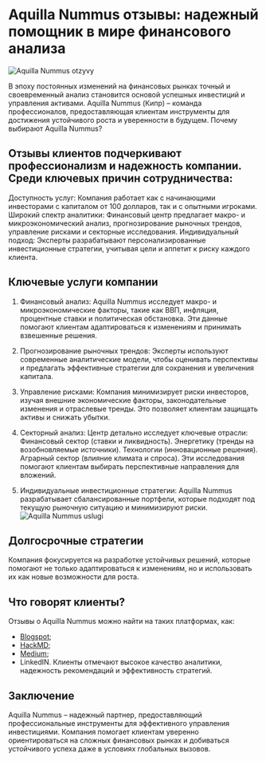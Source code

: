  # Aquilla Nummus отзывы: надежный помощник в мире финансового анализа

![Aquilla Nummus otzyvy](https://github.com/user-attachments/assets/7195d367-bbb4-40e2-8cf9-02a48c8d2862)

В эпоху постоянных изменений на финансовых рынках точный и своевременный анализ становится основой успешных инвестиций и управления активами. Aquilla Nummus (Кипр) – команда профессионалов, предоставляющая клиентам инструменты для достижения устойчивого роста и уверенности в будущем.
Почему выбирают Aquilla Nummus?

## Отзывы клиентов подчеркивают профессионализм и надежность компании. Среди ключевых причин сотрудничества:
Доступность услуг: Компания работает как с начинающими инвесторами с капиталом от 100 долларов, так и с опытными игроками.
    Широкий спектр аналитики: Финансовый центр предлагает макро- и микроэкономический анализ, прогнозирование рыночных трендов, управление рисками и секторные исследования.
    Индивидуальный подход: Эксперты разрабатывают персонализированные инвестиционные стратегии, учитывая цели и аппетит к риску каждого клиента.

## Ключевые услуги компании
1. Финансовый анализ:
    Aquilla Nummus исследует макро- и микроэкономические факторы, такие как ВВП, инфляция, процентные ставки и политическая обстановка. Эти данные помогают клиентам адаптироваться к изменениям и принимать взвешенные решения.
2. Прогнозирование рыночных трендов:
    Эксперты используют современные аналитические модели, чтобы оценивать перспективы и предлагать эффективные стратегии для сохранения и увеличения капитала.

3. Управление рисками:
    Компания минимизирует риски инвесторов, изучая внешние экономические факторы, законодательные изменения и отраслевые тренды. Это позволяет клиентам защищать активы и снижать убытки.

4. Секторный анализ:
    Центр детально исследует ключевые отрасли:
        Финансовый сектор (ставки и ликвидность).
        Энергетику (тренды на возобновляемые источники).
        Технологии (инновационные решения).
        Аграрный сектор (влияние климата и спроса).
        Эти исследования помогают клиентам выбирать перспективные направления для вложений.

5. Индивидуальные инвестиционные стратегии:
    Aquilla Nummus разрабатывает сбалансированные портфели, которые подходят под текущую рыночную ситуацию и минимизируют риски.
![Aquilla Nummus uslugi](https://github.com/user-attachments/assets/1a9a6732-cadd-431c-9f7b-2d1068750bae)


## Долгосрочные стратегии
Компания фокусируется на разработке устойчивых решений, которые помогают не только адаптироваться к изменениям, но и использовать их как новые возможности для роста.
## Что говорят клиенты?
Отзывы о Aquilla Nummus можно найти на таких платформах, как:
* [Blogspot](https://aquillanummus.blogspot.com/2025/01/aquilla-nummus.html);
* [HackMD](https://hackmd.io/@aquillanummus/BJdyiB8dJx);
* [Medium](https://medium.com/@AquillaNummus/aquilla-nummus-%D0%BE%D1%82%D0%B7%D1%8B%D0%B2%D1%8B-%D1%8D%D1%84%D1%84%D0%B5%D0%BA%D1%82%D0%B8%D0%B2%D0%BD%D0%B0%D1%8F-%D0%BF%D0%BE%D0%BC%D0%BE%D1%89%D1%8C-%D1%82%D1%80%D0%B5%D0%B9%D0%B4%D0%B5%D1%80%D0%B0%D0%BC-db50f7f23318);
* LinkedIN.
Клиенты отмечают высокое качество аналитики, надежность рекомендаций и эффективность стратегий.
## Заключение
Aquilla Nummus – надежный партнер, предоставляющий профессиональные инструменты для эффективного управления инвестициями. Компания помогает клиентам уверенно ориентироваться на сложных финансовых рынках и добиваться устойчивого успеха даже в условиях глобальных вызовов.
